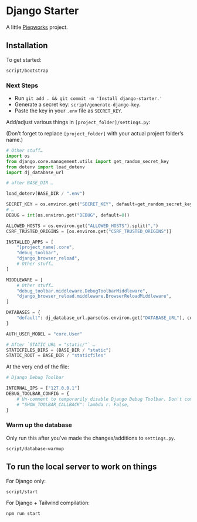 # Django Starter

A little [Piepworks](https://piep.works) project.

## Installation

To get started:

```shell
script/bootstrap
```

### Next Steps

- Run `git add . && git commit -m 'Install django-starter.'`
- Generate a secret key: `script/generate-django-key`.
- Paste the key in your `.env` file as `SECRET_KEY`.

Add/adjust various things in `[project_folder]/settings.py`:

(Don’t forget to replace `[project_folder]` with your actual project folder’s name.)

```python
# Other stuff…
import os
from django.core.management.utils import get_random_secret_key
from dotenv import load_dotenv
import dj_database_url
```

```python
# after BASE_DIR …

load_dotenv(BASE_DIR / ".env")
```

```python
SECRET_KEY = os.environ.get("SECRET_KEY", default=get_random_secret_key())
# …
DEBUG = int(os.environ.get("DEBUG", default=0))

ALLOWED_HOSTS = os.environ.get("ALLOWED_HOSTS").split(",")
CSRF_TRUSTED_ORIGINS = [os.environ.get("CSRF_TRUSTED_ORIGINS")]
```

```python
INSTALLED_APPS = [
    "[project_name].core",
    "debug_toolbar",
    "django_browser_reload",
    # Other stuff…
]
```

```python
MIDDLEWARE = [
    # Other stuff…
    "debug_toolbar.middleware.DebugToolbarMiddleware",
    "django_browser_reload.middleware.BrowserReloadMiddleware",
]
```

```python
DATABASES = {
    "default": dj_database_url.parse(os.environ.get("DATABASE_URL"), conn_max_age=600),
}

AUTH_USER_MODEL = "core.User"
```

```python
# After `STATIC_URL = "static/"` …
STATICFILES_DIRS = [BASE_DIR / "static"]
STATIC_ROOT = BASE_DIR / "staticfiles"
```

At the very end of the file:

```python
# Django Debug Toolbar

INTERNAL_IPS = ["127.0.0.1"]
DEBUG_TOOLBAR_CONFIG = {
    # Un-comment to temporarily disable Django Debug Toolbar. Don't commit it.
    # "SHOW_TOOLBAR_CALLBACK": lambda r: False,
}
```

### Warm up the database

Only run this after you’ve made the changes/additions to `settings.py`.

```shell
script/database-warmup
```

## To run the local server to work on things

For Django only:

```shell
script/start
```

For Django + Tailwind compilation:

```shell
npm run start
```
